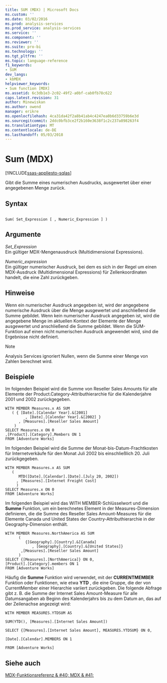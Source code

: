 ```yaml
---
title: SUM (MDX) | Microsoft Docs
ms.custom: ''
ms.date: 03/02/2016
ms.prod: analysis-services
ms.prod_service: analysis-services
ms.service: ''
ms.component: ''
ms.reviewer: ''
ms.suite: pro-bi
ms.technology: ''
ms.tgt_pltfrm: ''
ms.topic: language-reference
f1_keywords:
- SUM
dev_langs:
- kbMDX
helpviewer_keywords:
- Sum function [MDX]
ms.assetid: 6c3db1e3-2c02-49f2-a0bf-cab0fb78c622
caps.latest.revision: 31
author: Minewiskan
ms.author: owend
manager: erikre
ms.openlocfilehash: 4ca31da42f2a8b41ab4c4247ea0b6d33759b6e3d
ms.sourcegitcommit: 2ddc0bfb3ce2f2b160e3638f1c2c237a898263f4
ms.translationtype: MT
ms.contentlocale: de-DE
ms.lasthandoff: 05/03/2018
---
```

# <a name="sum-mdx"></a>Sum (MDX)
[!INCLUDE[ssas-appliesto-sqlas](../includes/ssas-appliesto-sqlas.md)]

  Gibt die Summe eines numerischen Ausdrucks, ausgewertet über einer angegebenen Menge zurück.  
  
## <a name="syntax"></a>Syntax  
  
```  
  
Sum( Set_Expression [ , Numeric_Expression ] )  
```  
  
## <a name="arguments"></a>Argumente  
 *Set_Expression*  
 Ein gültiger MDX-Mengenausdruck (Multidimensional Expressions).  
  
 *Numeric_expression*  
 Ein gültiger numerischer Ausdruck, bei dem es sich in der Regel um einen MDX-Ausdruck (Multidimensional Expressions) für Zellenkoordinaten handelt, die eine Zahl zurückgeben.  
  
## <a name="remarks"></a>Hinweise  
 Wenn ein numerischer Ausdruck angegeben ist, wird der angegebene numerische Ausdruck über die Menge ausgewertet und anschließend die Summe gebildet. Wenn kein numerischer Ausdruck angegeben ist, wird die angegebene Menge im aktuellen Kontext der Elemente der Menge ausgewertet und anschließend die Summe gebildet. Wenn die SUM-Funktion auf einen nicht numerischen Ausdruck angewendet wird, sind die Ergebnisse nicht definiert.  
  
> [!NOTE]  
>  Analysis Services ignoriert Nullen, wenn die Summe einer Menge von Zahlen berechnet wird.  
  
## <a name="examples"></a>Beispiele  
 Im folgenden Beispiel wird die Summe von Reseller Sales Amounts für alle Elemente der Product.Category-Attributhierarchie für die Kalenderjahre 2001 und 2002 zurückgegeben.  
  
```  
WITH MEMBER Measures.x AS SUM  
   ( { [Date].[Calendar Year].&[2001]  
         , [Date].[Calendar Year].&[2002] }  
      , [Measures].[Reseller Sales Amount]  
    )  
SELECT Measures.x ON 0  
,[Product].[Category].Members ON 1  
FROM [Adventure Works]  
```  
  
 Im folgenden Beispiel wird die Summe der Monat-bis-Datum-Frachtkosten für Internetverkäufe für den Monat Juli 2002 bis einschließlich 20. Juli zurückgegeben.  
  
```  
WITH MEMBER Measures.x AS SUM   
   (  
      MTD([Date].[Calendar].[Date].[July 20, 2002])  
     , [Measures].[Internet Freight Cost]  
     )  
SELECT Measures.x ON 0  
FROM [Adventure Works]  
```  
  
 Im folgenden Beispiel wird das WITH MEMBER-Schlüsselwort und die **Summe** Funktion, um ein berechnetes Element in der Measures-Dimension definieren, die die Summe des Reseller Sales Amount-Measures für die Elemente Canada und United States der Country-Attributhierarchie in der Geography-Dimension enthält.  
  
```  
WITH MEMBER Measures.NorthAmerica AS SUM   
      (  
         {[Geography].[Country].&[Canada]  
            , [Geography].[Country].&[United States]}  
       ,[Measures].[Reseller Sales Amount]  
      )  
SELECT {[Measures].[NorthAmerica]} ON 0,  
[Product].[Category].members ON 1  
FROM [Adventure Works]  
```  
  
 Häufig die **Summe** Funktion wird verwendet, mit der **CURRENTMEMBER** Funktion oder Funktionen, wie etwa **YTD** , die eine Gruppe, die der von CurrentMember einer Hierarchie variiert zurückgeben. Die folgende Abfrage gibt z. B. die Summe der Internet Sales Amount-Measure für alle Datumsangaben ab Beginn des Kalenderjahrs bis zu dem Datum an, das auf der Zeilenachse angezeigt wird:  
  
 `WITH MEMBER MEASURES.YTDSUM AS`  
  
 `SUM(YTD(), [Measures].[Internet Sales Amount])`  
  
 `SELECT {[Measures].[Internet Sales Amount], MEASURES.YTDSUM} ON 0,`  
  
 `[Date].[Calendar].MEMBERS ON 1`  
  
 `FROM [Adventure Works]`  
  
## <a name="see-also"></a>Siehe auch  
 [MDX-Funktionsreferenz & #40; MDX & #41;](../mdx/mdx-function-reference-mdx.md)  
  
  
